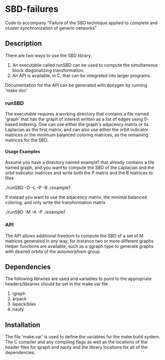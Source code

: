 # SBD-failures
Code to accompany "Failure of the SBD technique applied to complete and cluster synchronization of generic networks"

## Description
There are two ways to use the SBD library.
1. An executable called runSBD can be used to compute the simultaneous block diagonalizing transformation.
2. An API is available, in C, that can be integrated into larger programs.

Documentation for the API can be generated with doxygen by running 'make doc' 

### runSBD
The executable requires a working directory that contains a file named 'graph' that has the graph of interest written as a list of edges using 0-based indexing.
One can use either the graph's adjacency matrix or its Laplacian as the first matrix, and can also use either the orbit indicator matrices or the minimum balanced coloring matrices, as the remaining matrices for the SBD.

#### Usage Examples
Assume you have a directory named example1 that already contains a file named graph, and you want to compute the SBD of the Laplacian and the orbit indicator matrices and write both the P matrix and the B matrices to files

./runSBD -O -L -P -B ./example1

If instead you want to use the adjacency matrix, the minimal balanced coloring, and only write the transformation matrix

./runSBD -M -A -P ./example1


### API
The API allows additional freedom to compute the SBD of a set of M matrices generated in any way, for instance two or more different graphs.
Helper functions are available, such as a qgraph type to generate graphs with desired orbits of the automorphism group.

## Dependencies
The following libraries are used and variables to point to the appropriate headers/libraries should be set in the make.var file
1. igraph
2. arpack
3. lapack/blas
4. nauty

## Installation
The file 'make.var' is used to define the variables for the make build system. The C compiler and any compiling flags as well as the locations of the header files for igraph and nauty and the library locations for all of the dependencies.
